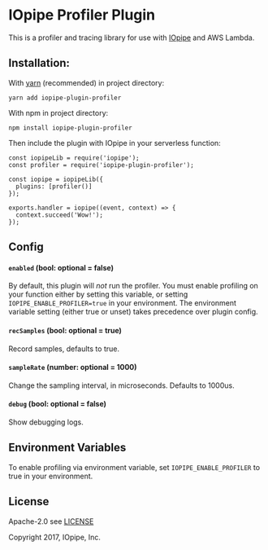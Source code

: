 # IOpipe Profiler Plugin

This is a profiler and tracing library for use with [IOpipe](https://iopipe.com)
and AWS Lambda.

## Installation:

With [yarn](https://yarnpkg.com/) (recommended) in project directory:

`yarn add iopipe-plugin-profiler`

With npm in project directory:

`npm install iopipe-plugin-profiler`

Then include the plugin with IOpipe in your serverless function:

```
const iopipeLib = require('iopipe');
const profiler = require('iopipe-plugin-profiler');

const iopipe = iopipeLib({
  plugins: [profiler()]
});

exports.handler = iopipe((event, context) => {
  context.succeed('Wow!');
});
```

## Config

#### `enabled` (bool: optional = false)

By default, this plugin will _not_ run the profiler. You must enable profiling on your function either by setting this variable, or setting `IOPIPE_ENABLE_PROFILER=true` in your environment. The environment variable setting (either true or unset) takes precedence over plugin config.

#### `recSamples` (bool: optional = true)

Record samples, defaults to true.

#### `sampleRate` (number: optional = 1000)

Change the sampling interval, in microseconds. Defaults to 1000us.

#### `debug` (bool: optional = false)

Show debugging logs.

## Environment Variables

To enable profiling via environment variable, set `IOPIPE_ENABLE_PROFILER` to true in your environment.

## License

Apache-2.0 see [LICENSE](https://www.apache.org/licenses/LICENSE-2.0.html)

Copyright 2017, IOpipe, Inc.
